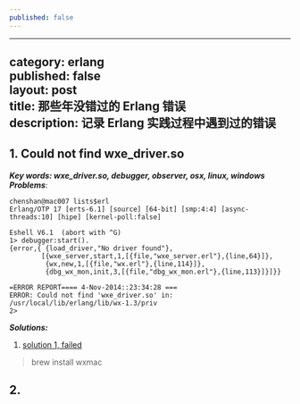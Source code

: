 ```yaml
---
published: false
---
```


---  
category: erlang  
published: false  
layout: post  
title: 那些年没错过的 Erlang 错误  
description: 记录 Erlang 实践过程中遇到过的错误  
---  
## 1. Could not find wxe_driver.so  

***Key words: wxe_driver.so, debugger, observer, osx, linux, windows***
***Problems***:  

```
chenshan@mac007 lists$erl
Erlang/OTP 17 [erts-6.1] [source] [64-bit] [smp:4:4] [async-threads:10] [hipe] [kernel-poll:false]

Eshell V6.1  (abort with ^G)
1> debugger:start().
{error,{ {load_driver,"No driver found"},
        [{wxe_server,start,1,[{file,"wxe_server.erl"},{line,64}]},
         {wx,new,1,[{file,"wx.erl"},{line,114}]},
         {dbg_wx_mon,init,3,[{file,"dbg_wx_mon.erl"},{line,113}]}]}}

=ERROR REPORT==== 4-Nov-2014::23:34:28 ===
ERROR: Could not find 'wxe_driver.so' in: /usr/local/lib/erlang/lib/wx-1.3/priv
2> 
```  

***Solutions:***  
1. [solution 1, failed](http://stackoverflow.com/questions/21297465/erlang-debugger-error-could-not-find-wxe-driver-so)
> brew install wxmac  

## 2. 

